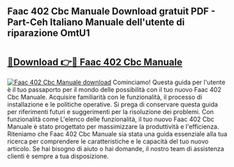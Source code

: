 ## Faac 402 Cbc Manuale Download gratuit PDF - Part-Ceh Italiano Manuale dell'utente di riparazione OmtU1

# <h2><a href="http://df94ygb.blite.top/?on=Faac+402+Cbc+Manuale">🔗Download 👉🔴 Faac 402 Cbc Manuale</a></h2>

[![Faac 402 Cbc Manuale download](https://i.imgur.com/lujVjoI.png)](http://df94ygb.blite.top/?on=Faac+402+Cbc+Manuale)
Cominciamo! Questa guida per l'utente è il tuo passaporto per il mondo delle possibilità con il tuo nuovo Faac 402 Cbc Manuale. Acquisire familiarità con le funzionalità, il processo di installazione e le politiche operative. Si prega di conservare questa guida per riferimenti futuri e suggerimenti per la risoluzione dei problemi. Con funzionalità come L'elenco delle funzionalità, il tuo nuovo Faac 402 Cbc Manuale è stato progettato per massimizzare la produttività e l'efficienza. Riteniamo che Faac 402 Cbc Manuale sia stata una guida essenziale alla tua ricerca per comprendere le caratteristiche e le capacità del tuo nuovo articolo. Se hai bisogno di aiuto o hai domande, il nostro team di assistenza clienti è sempre a tua disposizione.
